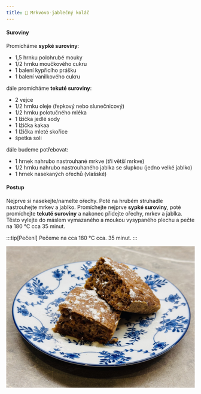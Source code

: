 ```yaml
---
title: 🥕 Mrkvovo-jablečný koláč
---
```


#### Suroviny

Promícháme **sypké suroviny**:

* 1,5 hrnku polohrubé mouky
* 1/2 hrnku moučkového cukru
* 1 balení kypřicího prášku
* 1 balení vanilkového cukru

dále promícháme **tekuté suroviny**:

* 2 vejce
* 1/2 hrnku oleje (řepkový nebo slunečnicový)
* 1/2 hrnku polotučného mléka
* 1 lžička jedlé sody
* 1 lžička kakaa
* 1 lžička mleté skořice
* špetka soli

dále budeme potřebovat:

* 1 hrnek nahrubo nastrouhané mrkve (tři větší mrkve)
* 1/2 hrnku nahrubo nastrouhaného jablka se slupkou (jedno velké jablko)
* 1 hrnek nasekaných ořechů (vlašské)

#### Postup

Nejprve si nasekejte/namelte ořechy. Poté na hrubém struhadle nastrouhejte mrkev a jablko.
Promíchejte nejprve **sypké suroviny**, poté promíchejte **tekuté suroviny** a nakonec přidejte ořechy, mrkev a jablka.
Těsto vylejte do máslem vymazaného a moukou vysypaného plechu a pečte na 180 °C cca 35 minut.

:::tip[Pečení]
Pečeme na cca 180 °C cca. 35 minut.
:::

![](./mrkvovo-jablecny-kolac.jpg)